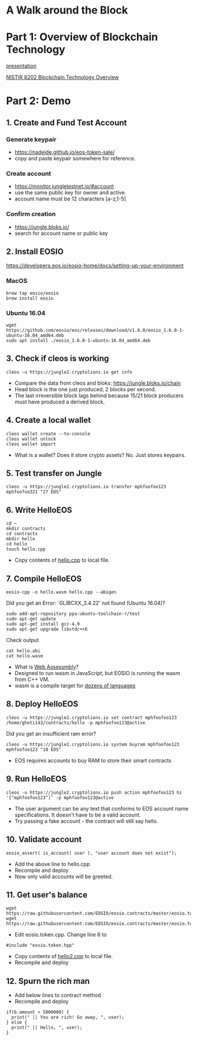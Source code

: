# A Walk around the Block

# Part 1: Overview of Blockchain Technology

[presentation](https://drive.google.com/open?id=1JOEhbyDhaS5UFHxGSJkzFrRximbJFvqOTmSR5OudbLU)

[NISTIR 8202 Blockchain Technology Overview](https://doi.org/10.6028/NIST.IR.8202)

# Part 2: Demo

## 1. Create and Fund Test Account

### Generate keypair
* https://nadejde.github.io/eos-token-sale/
* copy and paste keypair somewhere for reference.

### Create account
* https://monitor.jungletestnet.io/#account
* use the same public key for owner and active.
* account name must be 12 characters [a-z,1-5]

### Confirm creation
* https://jungle.bloks.io/
* search for account name or public key

## 2. Install EOSIO

https://developers.eos.io/eosio-home/docs/setting-up-your-environment

### MacOS
```
brew tap eosio/eosio
brew install eosio
```

### Ubuntu 16.04
```
wget https://github.com/eosio/eos/releases/download/v1.6.0/eosio_1.6.0-1-ubuntu-16.04_amd64.deb
sudo apt install ./eosio_1.6.0-1-ubuntu-16.04_amd64.deb
```

## 3. Check if cleos is working

```
cleos -u https://jungle2.cryptolions.io get info
```

* Compare the data from cleos and bloks: https://jungle.bloks.io/chain
* Head block is the one just produced; 2 blocks per second.  
* The last irreversible block lags behind because 15/21 block producers must have produced a derived block.

## 4. Create a local wallet

```
cleos wallet create --to-console
cleos wallet unlock
cleos wallet import
```

* What is a wallet?  Does it store crypto assets?  No.  Just stores keypairs.

## 5. Test transfer on Jungle

```
cleos -u https://jungle2.cryptolions.io transfer mphfoofoo123 mphfoofoo321 "27 EOS" 
```

## 6. Write HelloEOS

```
cd ~
mkdir contracts
cd contracts
mkdir hello
cd hello
touch hello.cpp
```

* Copy contents of [hello.cpp](hello.cpp) to local file.

## 7. Compile HelloEOS

```
eosio-cpp -o hello.wasm hello.cpp --abigen
```

Did you get an Error: `GLIBCXX_3.4.22' not found (Ubuntu 16.04)?
```
sudo add-apt-repository ppa:ubuntu-toolchain-r/test
sudo apt-get update
sudo apt-get install gcc-4.9
sudo apt-get upgrade libstdc++6
```

Check output
```
cat hello.abi
cat hello.wasm
```

* What is [Web Assessmbly](https://developer.mozilla.org/en-US/docs/WebAssembly)?
* Designed to run wasm in JavaScript, but EOSIO is running the wasm from C++ VM.
* wasm is a compile target for [dozens of languages](https://github.com/appcypher/awesome-wasm-langs)

## 8. Deploy HelloEOS

```
cleos -u https://jungle2.cryptolions.io set contract mphfoofoo123 /home/ghoti143/contracts/hello -p mphfoofoo123@active
```

Did you get an insufficient ram error?
```
cleos -u https://jungle2.cryptolions.io system buyram mphfoofoo123 mphfoofoo123 "10 EOS"
```
* EOS requires accounts to buy RAM to store their smart contracts

## 9. Run HelloEOS

```
cleos -u https://jungle2.cryptolions.io push action mphfoofoo123 hi '["mphfoofoo123"]' -p mphfoofoo123@active
```
* The user argument can be any text that conforms to EOS account name specifications.  It doesn't have to be a valid account.
* Try passing a fake account - the contract will still say hello.

## 10. Validate account

```
eosio_assert( is_account( user ), "user account does not exist");
```
* Add the above line to hello.cpp
* Recompile and deploy
* Now only valid accounts will be greeted.

## 11. Get user's balance

```
wget https://raw.githubusercontent.com/EOSIO/eosio.contracts/master/eosio.token/include/eosio.token/eosio.token.hpp
wget https://raw.githubusercontent.com/EOSIO/eosio.contracts/master/eosio.token/src/eosio.token.cpp
```

* Edit eosio.token.cpp. Change line 6 to

```
#include "eosio.token.hpp"
```

* Copy contents of [hello2.cpp](hello2.cpp) to local file.
* Recompile and deploy

## 12. Spurn the rich man

* Add below lines to contract method
* Recompile and deploy

```
if(b.amount > 5000000) {
  print(" || You are rich! Go away, ", user);  
} else {
  print(" || Hello, ", user);
}
```
